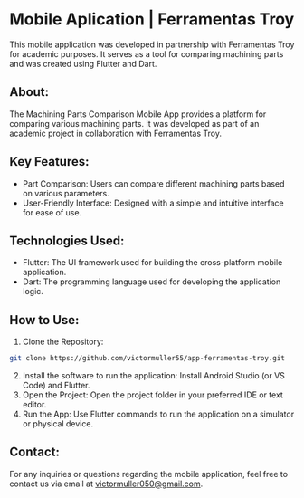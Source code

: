 # Mobile Aplication | Ferramentas Troy

This mobile application was developed in partnership with Ferramentas Troy for academic purposes. It serves as a tool for comparing machining parts and was created using Flutter and Dart.

## About:
The Machining Parts Comparison Mobile App provides a platform for comparing various machining parts. It was developed as part of an academic project in collaboration with Ferramentas Troy.

## Key Features:
- Part Comparison: Users can compare different machining parts based on various parameters.
- User-Friendly Interface: Designed with a simple and intuitive interface for ease of use.
  
## Technologies Used:
- Flutter: The UI framework used for building the cross-platform mobile application.
- Dart: The programming language used for developing the application logic.
  
## How to Use:
1. Clone the Repository:

```bash
git clone https://github.com/victormuller55/app-ferramentas-troy.git
```
2. Install the software to run the application: Install Android Studio (or VS Code) and Flutter.
3. Open the Project: Open the project folder in your preferred IDE or text editor.
4. Run the App: Use Flutter commands to run the application on a simulator or physical device.

## Contact:
For any inquiries or questions regarding the mobile application, feel free to contact us via email at victormuller050@gmail.com.
